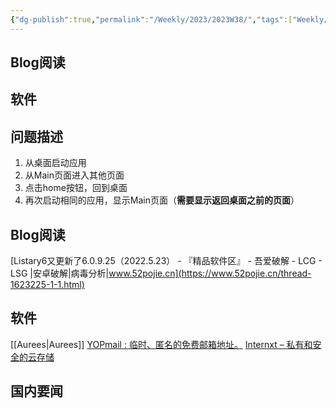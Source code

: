 ```yaml
---
{"dg-publish":true,"permalink":"/Weekly/2023/2023W38/","tags":["Weekly/2023/W28"],"noteIcon":""}
---
```




## Blog阅读


## 软件


## 问题描述
1. 从桌面启动应用
2. 从Main页面进入其他页面
3. 点击home按钮，回到桌面
4. 再次启动相同的应用，显示Main页面（**需要显示返回桌面之前的页面**）


## Blog阅读

[Listary6又更新了6.0.9.25（2022.5.23） - 『精品软件区』 - 吾爱破解 - LCG - LSG |安卓破解|病毒分析|www.52pojie.cn](https://www.52pojie.cn/thread-1623225-1-1.html)
## 软件

[[Aurees\|Aurees]]
[YOPmail : 临时、匿名的免费邮箱地址。](https://yopmail.com/zh/)
[Internxt – 私有和安全的云存储](https://internxt.com/zh)


## 国内要闻

